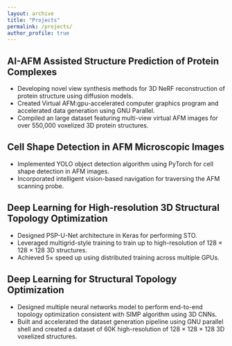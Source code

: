 ```yaml
---
layout: archive
title: "Projects"
permalink: /projects/
author_profile: true
---
```



## AI-AFM Assisted Structure Prediction of Protein Complexes
* Developing novel view synthesis methods for 3D NeRF reconstruction of protein structure using diffusion models.
* Created Virtual AFM:gpu-accelerated computer graphics program and accelerated data generation using GNU Parallel.
* Compiled an large dataset featuring multi-view virtual AFM images for over 550,000 voxelized 3D protein structures.

## Cell Shape Detection in AFM Microscopic Images
* Implemented YOLO object detection algorithm using PyTorch for cell shape detection in AFM images.
* Incorporated intelligent vision-based navigation for traversing the AFM scanning probe.

## Deep Learning for High-resolution 3D Structural Topology Optimization
* Designed PSP-U-Net architecture in Keras for performing STO.
* Leveraged multigrid-style training to train up to high-resolution of 128 × 128 × 128 3D structures.
* Achieved 5× speed up using distributed training across multiple GPUs.

## Deep Learning for Structural Topology Optimization
* Designed multiple neural networks model to perform end-to-end topology optimization consistent with SIMP algorithm using 3D CNNs.
* Built and accelerated the dataset generation pipeline using GNU parallel shell and created a dataset of 60K high-resolution of 128 × 128 × 128 3D voxelized structures.